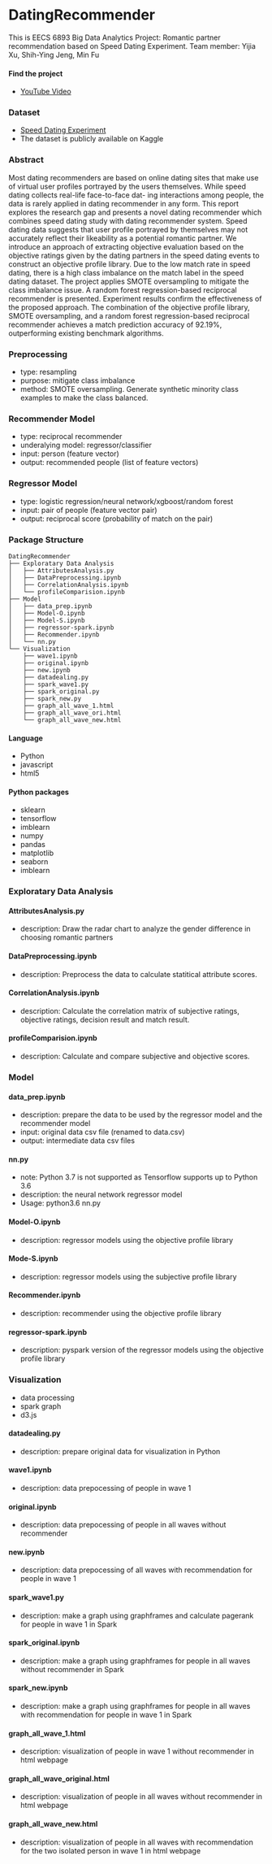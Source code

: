 # DatingRecommender

This is EECS 6893 Big Data Analytics Project: 
Romantic partner recommendation based on Speed Dating Experiment.
Team member: Yijia Xu, Shih-Ying Jeng, Min Fu

#### Find the project
- [YouTube Video](https://youtu.be/HtjJiySTdIE)


### Dataset
- [Speed Dating Experiment](https://www.kaggle.com/annavictoria/speed-dating-experiment)
- The dataset is publicly available on Kaggle

### Abstract
Most dating recommenders are based on online dating sites that make use of virtual user profiles portrayed by the users themselves. While speed dating collects real-life face-to-face dat- ing interactions among people, the data is rarely applied in dating recommender in any form. This report explores the research gap and presents a novel dating recommender which combines speed dating study with dating recommender system. Speed dating data suggests that user profile portrayed by themselves may not accurately reflect their likeability as a potential romantic partner. We introduce an approach of extracting objective evaluation based on the objective ratings given by the dating partners in the speed dating events to construct an objective profile library. Due to the low match rate in speed dating, there is a high class imbalance on the match label in the speed dating dataset. The project applies SMOTE oversampling to mitigate the class imbalance issue. A random forest regression-based reciprocal recommender is presented. Experiment results confirm the effectiveness of the proposed approach. The combination of the objective profile library, SMOTE oversampling, and a random forest regression-based reciprocal recommender achieves a match prediction accuracy of 92.19%, outperforming existing benchmark algorithms.

### Preprocessing
- type: resampling
- purpose: mitigate class imbalance
- method: SMOTE oversampling. Generate synthetic minority class examples to make the class balanced.

### Recommender Model
- type: reciprocal recommender
- underalying model: regressor/classifier
- input: person (feature vector)
- output: recommended people (list of feature vectors)

### Regressor Model
- type: logistic regression/neural network/xgboost/random forest
- input: pair of people (feature vector pair)
- output: reciprocal score (probability of match on the pair)

### Package Structure
```
DatingRecommender
├── Exploratary Data Analysis
│   ├── AttributesAnalysis.py
│   ├── DataPreprocessing.ipynb
│   ├── CorrelationAnalysis.ipynb
│   └── profileComparision.ipynb
├── Model
│   ├── data_prep.ipynb
│   ├── Model-O.ipynb
│   ├── Model-S.ipynb
│   ├── regressor-spark.ipynb
│   ├── Recommender.ipynb
│   └── nn.py
└── Visualization
    ├── wave1.ipynb
    ├── original.ipynb
    ├── new.ipynb
    ├── datadealing.py
    ├── spark_wave1.py 
    ├── spark_original.py
    ├── spark_new.py
    ├── graph_all_wave_1.html
    ├── graph_all_wave_ori.html
    └── graph_all_wave_new.html
```

#### Language
- Python
- javascript
- html5

#### Python packages
- sklearn
- tensorflow
- imblearn
- numpy
- pandas
- matplotlib
- seaborn
- imblearn

### Exploratary Data Analysis

#### AttributesAnalysis.py
- description: Draw the radar chart to analyze the gender difference in choosing romantic partners

#### DataPreprocessing.ipynb
- description: Preprocess the data to calculate statitical attribute scores.

#### CorrelationAnalysis.ipynb
- description: Calculate the correlation matrix of subjective ratings, objective ratings, decision result and match result.

#### profileComparision.ipynb
- description: Calculate and compare subjective and objective scores.


### Model

#### data_prep.ipynb
- description: prepare the data to be used by the regressor model and the recommender model
- input: original data csv file (renamed to data.csv)
- output: intermediate data csv files

#### nn.py
- note: Python 3.7 is not supported as Tensorflow supports up to Python 3.6
- description: the neural network regressor model
- Usage: python3.6 nn.py

#### Model-O.ipynb
- description: regressor models using the objective profile library

#### Mode-S.ipynb
- description: regressor models using the subjective profile library

#### Recommender.ipynb
- description: recommender using the objective profile library

#### regressor-spark.ipynb
- description: pyspark version of the regressor models using the objective profile library


### Visualization
- data processing 
- spark graph
- d3.js

#### datadealing.py
- description: prepare original data for visualization in Python

#### wave1.ipynb
- description: data prepocessing of people in wave 1

#### original.ipynb
- description: data prepocessing of people in all waves without recommender 

#### new.ipynb
- description: data prepocessing of all waves with recommendation for people in wave 1

#### spark_wave1.py
- description: make a graph using graphframes and calculate pagerank for people in wave 1 in Spark

#### spark_original.ipynb
- description: make a graph using graphframes for people in all waves without recommender in Spark

#### spark_new.ipynb
- description: make a graph using graphframes for people in all waves with recommendation for people in wave 1 in Spark

#### graph_all_wave_1.html
- description: visualization of people in wave 1 without recommender in html webpage

#### graph_all_wave_original.html
- description: visualization of people in all waves without recommender in html webpage

#### graph_all_wave_new.html
- description: visualization of people in all waves with recommendation for the two isolated person in wave 1 in html webpage


